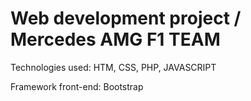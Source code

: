 # Web development project / Mercedes AMG F1 TEAM

Technologies used: HTM, CSS, PHP, JAVASCRIPT

Framework front-end: Bootstrap
